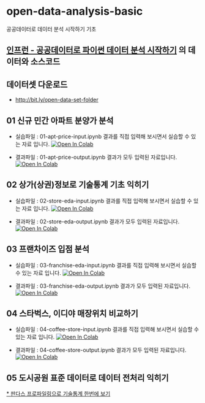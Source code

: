 # open-data-analysis-basic
공공데이터로 데이터 분석 시작하기 기초

## [인프런 - 공공데이터로 파이썬 데이터 분석 시작하기](https://www.inflearn.com/course/%EA%B3%B5%EA%B3%B5%EB%8D%B0%EC%9D%B4%ED%84%B0%EB%A1%9C-%ED%8C%8C%EC%9D%B4%EC%8D%AC-%EB%8D%B0%EC%9D%B4%ED%84%B0-%EB%B6%84%EC%84%9D-%EC%8B%9C%EC%9E%91%ED%95%98%EA%B8%B0) 의 데이터와 소스코드

## 데이터셋 다운로드
* http://bit.ly/open-data-set-folder

## 01 신규 민간 아파트 분양가 분석
* 실습파일 : 01-apt-price-input.ipynb 결과를 직접 입력해 보시면서 실습할 수 있는 자료 입니다. [![Open In Colab](https://colab.research.google.com/assets/colab-badge.svg)](https://colab.research.google.com/github/corazzon/open-data-analysis-basic/blob/master/01-apt-price-input.ipynb)

* 결과파일 : 01-apt-price-output.ipynb 결과가 모두 입력된 자료입니다. [![Open In Colab](https://colab.research.google.com/assets/colab-badge.svg)](https://colab.research.google.com/github/corazzon/open-data-analysis-basic/blob/master/01-apt-price-output.ipynb)
  
  
## 02 상가(상권)정보로 기술통계 기초 익히기

* 실습파일 : 02-store-eda-input.ipynb 결과를 직접 입력해 보시면서 실습할 수 있는 자료 입니다. [![Open In Colab](https://colab.research.google.com/assets/colab-badge.svg)](https://colab.research.google.com/github/corazzon/open-data-analysis-basic/blob/master/02-store-eda-input.ipynb)

* 결과파일 : 02-store-eda-output.ipynb 결과가 모두 입력된 자료입니다. [![Open In Colab](https://colab.research.google.com/assets/colab-badge.svg)](https://colab.research.google.com/github/corazzon/open-data-analysis-basic/blob/master/02-store-eda-output.ipynb)
 
 
 ## 03 프랜차이즈 입점 분석
 
* 실습파일 : 03-franchise-eda-input.ipynb 결과를 직접 입력해 보시면서 실습할 수 있는 자료 입니다. [![Open In Colab](https://colab.research.google.com/assets/colab-badge.svg)](https://colab.research.google.com/github/corazzon/open-data-analysis-basic/blob/master/03-franchise-eda-input.ipynb)

* 결과파일 : 03-franchise-eda-output.ipynb 결과가 모두 입력된 자료입니다. [![Open In Colab](https://colab.research.google.com/assets/colab-badge.svg)](https://colab.research.google.com/github/corazzon/open-data-analysis-basic/blob/master/03-franchise-eda-output.ipynb)
 
 
 ## 04 스타벅스, 이디야 매장위치 비교하기
  
 * 실습파일 : 04-coffee-store-input.ipynb 결과를 직접 입력해 보시면서 실습할 수 있는 자료 입니다. [![Open In Colab](https://colab.research.google.com/assets/colab-badge.svg)](https://colab.research.google.com/github/corazzon/open-data-analysis-basic/blob/master/04-coffee-store-input.ipynb)

* 결과파일 : 04-coffee-store-output.ipynb 결과가 모두 입력된 자료입니다. [![Open In Colab](https://colab.research.google.com/assets/colab-badge.svg)](https://colab.research.google.com/github/corazzon/open-data-analysis-basic/blob/master/04-coffee-store-output.ipynb)


 ## 05 도시공원 표준 데이터로 데이터 전처리 익히기
  
[* 판다스 프로파일링으로 기술통계 한번에 보기](https://corazzon.github.io/open-data-analysis-basic/05-park_pandas_profile.html)

